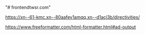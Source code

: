 "# frontendtwsr.com" 

https://xn--61-kmc.xn--80aafey1amqq.xn--d1acj3b/directivities/

https://www.freeformatter.com/html-formatter.html#ad-output
